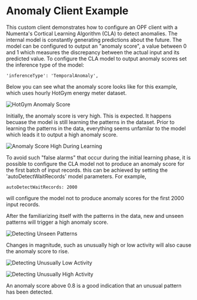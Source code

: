 
# Anomaly Client Example

This custom client demonstrates how to configure an OPF client with a Numenta's
Cortical Learning Algorithm (CLA) to detect anomalies. The internal model is
constantly generating predictions about the future. The model can be configured
to output an "anomaly score", a value between 0 and 1 which measures the 
discrepancy between the actual input and its predicted value. To configure the 
CLA model to output anomaly scores set the inference type of the model:

	'inferenceType': 'TemporalAnomaly',


Below you can see what the anomaly score looks like for this example, which uses
hourly HotGym energy meter dataset.

![HotGym Anomaly Score](img/hotgym_anomaly1.jpg "Hotgym Anomaly Score")


Initially, the anomaly score is very high. This is expected. It happens becuase the model is
still learning the patterns in the dataset. Prior to learning the patterns in the
data, everything seems unfamilar to the model which leads it to output a high 
anomaly score. 

![Anomaly Score High During Learning](img/hotgym_anomaly2.jpg "Anomaly Score High During Learning")

To avoid such "false alarms" that occur during the initial learning phase, it is
possible to configure the CLA model not to produce an anomaly score for the 
first batch of input records. this can be achieved by setting the 
'autoDetectWaitRecords' model parameters. For example,


	autoDetectWaitRecords: 2000

will configure the model not to produce anomaly scores for the first 2000 input 
records.


After the familiarizing itself with the patterns in the data, new and unseen
patterns will trigger a high anomaly score.

![Detecting Unseen Patterns](img/hotgym_anomaly3.jpg "Detecting Unseen Patterns")

Changes in magnitude, such as unusually high or low activity will also cause the
anomaly score to rise.

![Detecting Unusually Low Activity](img/hotgym_anomaly4.jpg "Detecting Unusually Low Activity")

![Detecting Unusually High Activity](img/hotgym_anomaly5.jpg "Detecting Unusually High Activity")


An anomaly score above 0.8 is a good indication that an unusual pattern has been
detected.


